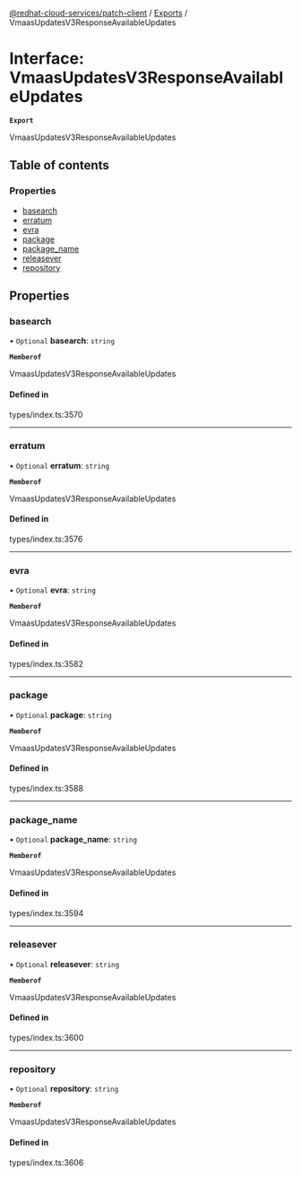 [@redhat-cloud-services/patch-client](../README.md) / [Exports](../modules.md) / VmaasUpdatesV3ResponseAvailableUpdates

# Interface: VmaasUpdatesV3ResponseAvailableUpdates

**`Export`**

VmaasUpdatesV3ResponseAvailableUpdates

## Table of contents

### Properties

- [basearch](VmaasUpdatesV3ResponseAvailableUpdates.md#basearch)
- [erratum](VmaasUpdatesV3ResponseAvailableUpdates.md#erratum)
- [evra](VmaasUpdatesV3ResponseAvailableUpdates.md#evra)
- [package](VmaasUpdatesV3ResponseAvailableUpdates.md#package)
- [package\_name](VmaasUpdatesV3ResponseAvailableUpdates.md#package_name)
- [releasever](VmaasUpdatesV3ResponseAvailableUpdates.md#releasever)
- [repository](VmaasUpdatesV3ResponseAvailableUpdates.md#repository)

## Properties

### basearch

• `Optional` **basearch**: `string`

**`Memberof`**

VmaasUpdatesV3ResponseAvailableUpdates

#### Defined in

types/index.ts:3570

___

### erratum

• `Optional` **erratum**: `string`

**`Memberof`**

VmaasUpdatesV3ResponseAvailableUpdates

#### Defined in

types/index.ts:3576

___

### evra

• `Optional` **evra**: `string`

**`Memberof`**

VmaasUpdatesV3ResponseAvailableUpdates

#### Defined in

types/index.ts:3582

___

### package

• `Optional` **package**: `string`

**`Memberof`**

VmaasUpdatesV3ResponseAvailableUpdates

#### Defined in

types/index.ts:3588

___

### package\_name

• `Optional` **package\_name**: `string`

**`Memberof`**

VmaasUpdatesV3ResponseAvailableUpdates

#### Defined in

types/index.ts:3594

___

### releasever

• `Optional` **releasever**: `string`

**`Memberof`**

VmaasUpdatesV3ResponseAvailableUpdates

#### Defined in

types/index.ts:3600

___

### repository

• `Optional` **repository**: `string`

**`Memberof`**

VmaasUpdatesV3ResponseAvailableUpdates

#### Defined in

types/index.ts:3606
